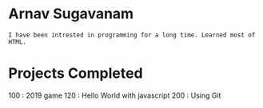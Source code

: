 # Arnav Sugavanam 
    I have been intrested in programming for a long time. Learned most of HTML.
# Projects Completed

100 : 2019 game
120 : Hello World with javascript
200 : Using Git